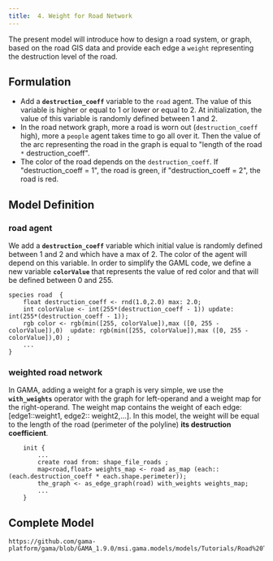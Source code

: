 ```yaml
---
title:  4. Weight for Road Network
---
```



The present model will introduce how to design a road system, or graph, based on the road GIS data and provide each edge a `weight` representing the destruction level of the road.


## Formulation

* Add a **`destruction_coeff`** variable to the `road` agent. The value of this variable is higher or equal to 1 or lower or equal to 2. At initialization, the value of this variable is randomly defined between 1 and 2.
* In the road network graph, more a road is worn out (`destruction_coeff` high), more a `people` agent takes time to go all over it. Then the value of the arc representing the road in the graph is equal to "length of the road `*` destruction\_coeff".
* The color of the road depends on the `destruction_coeff`. If "destruction\_coeff = 1", the road is green, if "destruction\_coeff = 2", the road is red.



## Model Definition

### road agent
We add a **`destruction_coeff`** variable which initial value is randomly defined between 1 and 2 and which have a max of 2. The color of the agent will depend on this variable. In order to simplify the GAML code, we define a new variable  **`colorValue`** that represents the value of red color and that will be defined between 0 and 255.

```
species road  {
    float destruction_coeff <- rnd(1.0,2.0) max: 2.0;
    int colorValue <- int(255*(destruction_coeff - 1)) update: int(255*(destruction_coeff - 1));
    rgb color <- rgb(min([255, colorValue]),max ([0, 255 - colorValue]),0)  update: rgb(min([255, colorValue]),max ([0, 255 - colorValue]),0) ;
    ...
}
```


### weighted road network

In GAMA, adding a weight for a graph is very simple, we use the **`with_weights`** operator with the graph for left-operand and a weight map for the right-operand. The weight map contains the weight of each edge: [edge1::weight1, edge2:: weight2,...]. In this model, the weight will be equal to the length of the road (perimeter of the polyline) **its destruction coefficient**.
```
    init {
        ...
        create road from: shape_file_roads ;
        map<road,float> weights_map <- road as_map (each:: (each.destruction_coeff * each.shape.perimeter));
        the_graph <- as_edge_graph(road) with_weights weights_map;
        ...
    }
```



## Complete Model

```gaml reference
https://github.com/gama-platform/gama/blob/GAMA_1.9.0/msi.gama.models/models/Tutorials/Road%20Traffic/models/Model%2004.gaml
```
